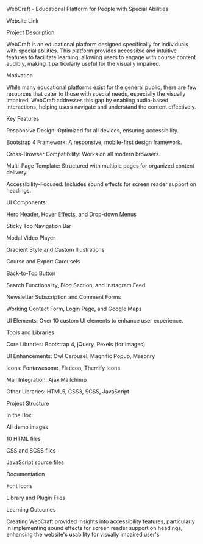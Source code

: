 

WebCraft - Educational Platform for People with Special Abilities

Website Link

Project Description

WebCraft is an educational platform designed specifically for individuals with special abilities. This platform provides accessible and intuitive features to facilitate learning, allowing users to engage with course content audibly, making it particularly useful for the visually impaired.

Motivation

While many educational platforms exist for the general public, there are few resources that cater to those with special needs, especially the visually impaired. WebCraft addresses this gap by enabling audio-based interactions, helping users navigate and understand the content effectively.

Key Features

Responsive Design: Optimized for all devices, ensuring accessibility.

Bootstrap 4 Framework: A responsive, mobile-first design framework.

Cross-Browser Compatibility: Works on all modern browsers.

Multi-Page Template: Structured with multiple pages for organized content delivery.

Accessibility-Focused: Includes sound effects for screen reader support on headings.

UI Components:

Hero Header, Hover Effects, and Drop-down Menus

Sticky Top Navigation Bar

Modal Video Player

Gradient Style and Custom Illustrations

Course and Expert Carousels

Back-to-Top Button

Search Functionality, Blog Section, and Instagram Feed

Newsletter Subscription and Comment Forms

Working Contact Form, Login Page, and Google Maps


UI Elements: Over 10 custom UI elements to enhance user experience.


Tools and Libraries

Core Libraries: Bootstrap 4, jQuery, Pexels (for images)

UI Enhancements: Owl Carousel, Magnific Popup, Masonry

Icons: Fontawesome, Flaticon, Themify Icons

Mail Integration: Ajax Mailchimp

Other Libraries: HTML5, CSS3, SCSS, JavaScript


Project Structure

In the Box:

All demo images

10 HTML files

CSS and SCSS files

JavaScript source files

Documentation

Font Icons

Library and Plugin Files



Learning Outcomes

Creating WebCraft provided insights into accessibility features, particularly in implementing sound effects for screen reader support on headings, enhancing the website's usability for visually impaired user's 